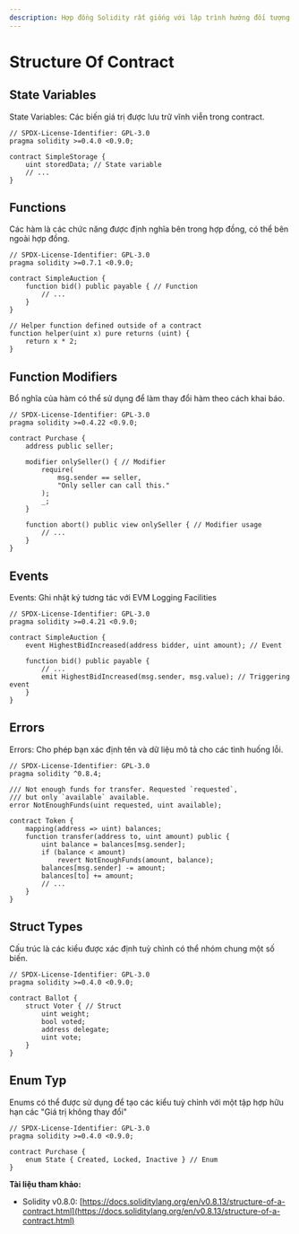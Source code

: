 ```yaml
---
description: Hợp đồng Solidity rất giống với lập trình hướng đối tượng.
---
```


# Structure Of Contract

## State Variables

State Variables: Các biến giá trị được lưu trữ vĩnh viễn trong contract.

```
// SPDX-License-Identifier: GPL-3.0
pragma solidity >=0.4.0 <0.9.0;

contract SimpleStorage {
    uint storedData; // State variable
    // ...
}
```

## Functions

Các hàm là các chức năng được định nghĩa bên trong hợp đồng, có thể bên ngoài hợp đồng.

```
// SPDX-License-Identifier: GPL-3.0
pragma solidity >=0.7.1 <0.9.0;

contract SimpleAuction {
    function bid() public payable { // Function
        // ...
    }
}

// Helper function defined outside of a contract
function helper(uint x) pure returns (uint) {
    return x * 2;
}
```

## Function Modifiers

Bổ nghĩa của hàm có thể sử dụng để làm thay đổi hàm theo cách khai báo.

```
// SPDX-License-Identifier: GPL-3.0
pragma solidity >=0.4.22 <0.9.0;

contract Purchase {
    address public seller;

    modifier onlySeller() { // Modifier
        require(
            msg.sender == seller,
            "Only seller can call this."
        );
        _;
    }

    function abort() public view onlySeller { // Modifier usage
        // ...
    }
}
```

## Events

Events: Ghi nhật ký tương tác với EVM Logging Facilities

```
// SPDX-License-Identifier: GPL-3.0
pragma solidity >=0.4.21 <0.9.0;

contract SimpleAuction {
    event HighestBidIncreased(address bidder, uint amount); // Event

    function bid() public payable {
        // ...
        emit HighestBidIncreased(msg.sender, msg.value); // Triggering event
    }
}
```

## Errors

Errors: Cho phép bạn xác định tên và dữ liệu mô tả cho các tình huống lỗi.

```
// SPDX-License-Identifier: GPL-3.0
pragma solidity ^0.8.4;

/// Not enough funds for transfer. Requested `requested`,
/// but only `available` available.
error NotEnoughFunds(uint requested, uint available);

contract Token {
    mapping(address => uint) balances;
    function transfer(address to, uint amount) public {
        uint balance = balances[msg.sender];
        if (balance < amount)
            revert NotEnoughFunds(amount, balance);
        balances[msg.sender] -= amount;
        balances[to] += amount;
        // ...
    }
}

```

## Struct Types

Cấu trúc là các kiểu được xác định tuỳ chỉnh có thể nhóm chung một số biến.

```
// SPDX-License-Identifier: GPL-3.0
pragma solidity >=0.4.0 <0.9.0;

contract Ballot {
    struct Voter { // Struct
        uint weight;
        bool voted;
        address delegate;
        uint vote;
    }
}
```

## Enum Typ

Enums có thể được sử dụng để tạo các kiểu tuỳ chỉnh với một tập hợp hữu hạn các "Giá trị không thay đổi"

```
// SPDX-License-Identifier: GPL-3.0
pragma solidity >=0.4.0 <0.9.0;

contract Purchase {
    enum State { Created, Locked, Inactive } // Enum
}
```

**Tài liệu tham khảo:**

* Solidity v0.8.0: [https://docs.soliditylang.org/en/v0.8.13/structure-of-a-contract.html](https://docs.soliditylang.org/en/v0.8.13/structure-of-a-contract.html)
